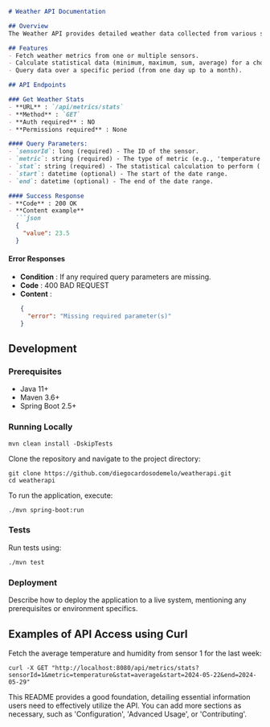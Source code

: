 ```markdown
# Weather API Documentation

## Overview
The Weather API provides detailed weather data collected from various sensors. This API is designed for developers needing real-time weather metrics such as temperature, humidity, and wind speed. The data can be queried for specific sensors and time ranges, making it versatile for applications in weather forecasting, research, and climate analysis.

## Features
- Fetch weather metrics from one or multiple sensors.
- Calculate statistical data (minimum, maximum, sum, average) for a chosen metric.
- Query data over a specific period (from one day up to a month).

## API Endpoints

### Get Weather Stats
- **URL** : `/api/metrics/stats`
- **Method** : `GET`
- **Auth required** : NO
- **Permissions required** : None

#### Query Parameters:
- `sensorId`: long (required) - The ID of the sensor.
- `metric`: string (required) - The type of metric (e.g., 'temperature', 'humidity').
- `stat`: string (required) - The statistical calculation to perform ('min', 'max', 'sum', 'average').
- `start`: datetime (optional) - The start of the date range.
- `end`: datetime (optional) - The end of the date range.

#### Success Response
- **Code** : 200 OK
- **Content example**
  ```json
  {
    "value": 23.5
  }
  ```

#### Error Responses
- **Condition** : If any required query parameters are missing.
- **Code** : 400 BAD REQUEST
- **Content** :
  ```json
  {
    "error": "Missing required parameter(s)"
  }
  ```

## Development

### Prerequisites
- Java 11+
- Maven 3.6+
- Spring Boot 2.5+

### Running Locally

```
mvn clean install -DskipTests
```

Clone the repository and navigate to the project directory:

```
git clone https://github.com/diegocardosodemelo/weatherapi.git
cd weatherapi
```
To run the application, execute:

```
./mvn spring-boot:run
```

### Tests
Run tests using:

```
./mvn test
```

### Deployment
Describe how to deploy the application to a live system, mentioning any prerequisites or environment specifics.

## Examples of API Access using Curl

Fetch the average temperature and humidity from sensor 1 for the last week:

```
curl -X GET "http://localhost:8080/api/metrics/stats?sensorId=1&metric=temperature&stat=average&start=2024-05-22&end=2024-05-29"
```

This README provides a good foundation, detailing essential information users need to effectively utilize the API. You can add more sections as necessary, such as 'Configuration', 'Advanced Usage', or 'Contributing'.

```